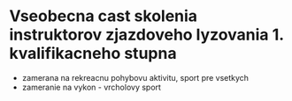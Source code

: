 # Vseobecna cast skolenia instruktorov zjazdoveho lyzovania 1. kvalifikacneho stupna 

* zamerana na rekreacnu pohybovu aktivitu, sport pre vsetkych
* zameranie na vykon - vrcholovy sport
